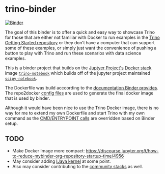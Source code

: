 # trino-binder

[![Binder](https://mybinder.org/badge_logo.svg)](https://mybinder.org/v2/gh/bitsondatadev/trino-binder/HEAD)

The goal of this binder is to offer a quick and easy way to showcase Trino for those that are either not familiar with Docker to run examples in the [Trino Getting Started repository](https://github.com/bitsondatadev/trino-getting-started) or they don't have a computer that can support some of these examples, or simply just want the convenience of pushing a button to play with Trino and run these scenarios with data science examples.

This is a binder project that builds on the [Juptyer Project's](https://github.com/jupyter) [Docker stack](https://jupyter-docker-stacks.readthedocs.io/en/latest/using/selecting.html) image [`trino-notebook`](https://github.com/bitsondatadev/trino-notebook) which builds off of the jupyter project maintained [`scipy-notebook`](https://github.com/jupyter/docker-stacks/tree/master/scipy-notebook).

The Dockerfile was build acccording to the [documentation Binder provides](https://mybinder.readthedocs.io/en/latest/tutorials/dockerfile.html).
The repo2docker [config files](https://mybinder.readthedocs.io/en/latest/using/config_files.html) are used to generate the final docker image that is used by binder.

Although it would have been nice to use the Trino Docker image, there is no way for me to extend my own Dockerfile and start Trino with my own command as the [CMD/ENTRYPOINT calls](https://github.com/jupyterhub/binder/issues/87) are overridden based on Binder setup.

## TODO
* Make Docker Image more compact: https://discourse.jupyter.org/t/how-to-reduce-mybinder-org-repository-startup-time/4956
* May consider adding [IJava kernel](https://github.com/SpencerPark/IJava) at some point.
* Also may consider contributing to the [community stacks](https://jupyter-docker-stacks.readthedocs.io/en/latest/contributing/stacks.html) as well.
